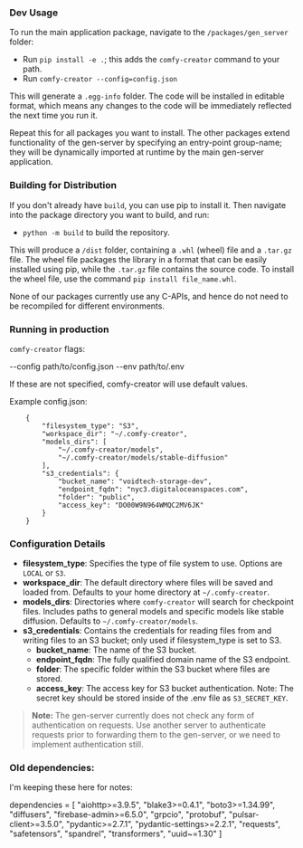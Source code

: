 ### Dev Usage

To run the main application package, navigate to the `/packages/gen_server` folder:

- Run `pip install -e .`; this adds the `comfy-creator` command to your path.
- Run `comfy-creator --config=config.json`

This will generate a `.egg-info` folder. The code will be installed in editable format, which means any changes to the code will be immediately reflected the next time you run it.

Repeat this for all packages you want to install. The other packages extend functionality of the gen-server by specifying an entry-point group-name; they will be dynamically imported at runtime by the main gen-server application.


### Building for Distribution

If you don't already have `build`, you can use pip to install it. Then navigate into the package directory you want to build, and run:

- `python -m build` to build the repository.

This will produce a `/dist` folder, containing a `.whl` (wheel) file and a `.tar.gz` file. The wheel file packages the library in a format that can be easily installed using pip, while the `.tar.gz` file contains the source code. To install the wheel file, use the command `pip install file_name.whl`.

None of our packages currently use any C-APIs, and hence do not need to be recompiled for different environments.


### Running in production

`comfy-creator` flags:

--config path/to/config.json
--env path/to/.env

If these are not specified, comfy-creator will use default values.

Example config.json:
```
    {
        "filesystem_type": "S3",
        "workspace_dir": "~/.comfy-creator",
        "models_dirs": [
            "~/.comfy-creator/models",
            "~/.comfy-creator/models/stable-diffusion"
        ],
        "s3_credentials": {
            "bucket_name": "voidtech-storage-dev",
            "endpoint_fqdn": "nyc3.digitaloceanspaces.com",
            "folder": "public",
            "access_key": "DO00W9N964WMQC2MV6JK"
        }
    }
```

### Configuration Details

- **filesystem_type**: Specifies the type of file system to use. Options are `LOCAL` or `S3`.
- **workspace_dir**: The default directory where files will be saved and loaded from. Defaults to your home directory at `~/.comfy-creator`.
- **models_dirs**: Directories where `comfy-creator` will search for checkpoint files. Includes paths to general models and specific models like stable diffusion. Defaults to `~/.comfy-creator/models`.
- **s3_credentials**: Contains the credentials for reading files from and writing files to an S3 bucket; only used if filesystem_type is set to S3.
  - **bucket_name**: The name of the S3 bucket.
  - **endpoint_fqdn**: The fully qualified domain name of the S3 endpoint.
  - **folder**: The specific folder within the S3 bucket where files are stored.
  - **access_key**: The access key for S3 bucket authentication. Note: The secret key should be stored inside of the .env file as `S3_SECRET_KEY`.

> **Note:** The gen-server currently does not check any form of authentication on requests. Use another server to authenticate requests prior to forwarding them to the gen-server, or we need to implement authentication still.


### Old dependencies:

I'm keeping these here for notes:

dependencies = [
    "aiohttp>=3.9.5",
    "blake3>=0.4.1",
    "boto3>=1.34.99",
    "diffusers",
    "firebase-admin>=6.5.0",
    "grpcio",
    "protobuf",
    "pulsar-client>=3.5.0",
    "pydantic>=2.7.1",
    "pydantic-settings>=2.2.1",
    "requests",
    "safetensors",
    "spandrel",
    "transformers",
    "uuid~=1.30"
]


